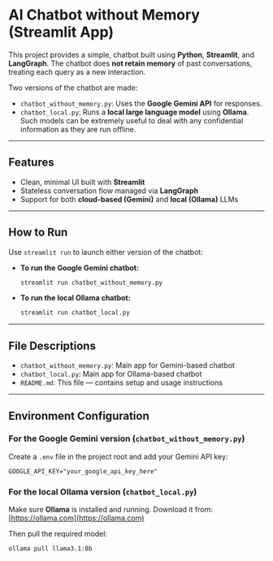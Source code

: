 # AI Chatbot without Memory (Streamlit App)

This project provides a simple, chatbot built using **Python**, **Streamlit**, and **LangGraph**. The chatbot does **not retain memory** of past conversations, treating each query as a new interaction.

Two versions of the chatbot are made:

* `chatbot_without_memory.py`: Uses the **Google Gemini API** for responses.
* `chatbot_local.py`: Runs a **local large language model** using **Ollama**. Such models can be extremely useful to deal with any confidential information as they are run offline.

---

## Features

* Clean, minimal UI built with **Streamlit**
* Stateless conversation flow managed via **LangGraph**
* Support for both **cloud-based (Gemini)** and **local (Ollama)** LLMs

---

## How to Run

Use `streamlit run` to launch either version of the chatbot:

* **To run the Google Gemini chatbot:**

  ```bash
  streamlit run chatbot_without_memory.py
  ```

* **To run the local Ollama chatbot:**

  ```bash
  streamlit run chatbot_local.py
  ```

---

## File Descriptions

* `chatbot_without_memory.py`: Main app for Gemini-based chatbot
* `chatbot_local.py`: Main app for Ollama-based chatbot
* `README.md`: This file — contains setup and usage instructions

---

## Environment Configuration

### For the Google Gemini version (`chatbot_without_memory.py`)

Create a `.env` file in the project root and add your Gemini API key:

```env
GOOGLE_API_KEY="your_google_api_key_here"
```

### For the local Ollama version (`chatbot_local.py`)

Make sure **Ollama** is installed and running.
Download it from: [https://ollama.com](https://ollama.com)

Then pull the required model:

```bash
ollama pull llama3.1:8b
```


